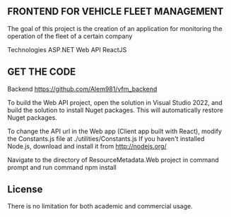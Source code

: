 FRONTEND FOR VEHICLE FLEET MANAGEMENT 
----------------------------------------------------------------
The goal of this project is the creation of an application for monitoring the operation of the fleet of a certain company

Technologies
ASP.NET Web API
ReactJS

GET THE CODE
----------------------------------------------------------------
Backend https://github.com/Alem981/vfm_backend

To build the Web API project, open the solution in Visual Studio 2022, and build the solution to install Nuget packages. This will automatically restore Nuget packages.

To change the API url in the Web app (Client app built with React), modify the Constants.js file at ./utilities/Constants.js
If you haven't installed Node.js, download and install it from http://nodejs.org/

Navigate to the directory of ResourceMetadata.Web project in command prompt and run command npm install
 
License
----------------------------------------------------------------
There is no limitation for both academic and commercial usage.



